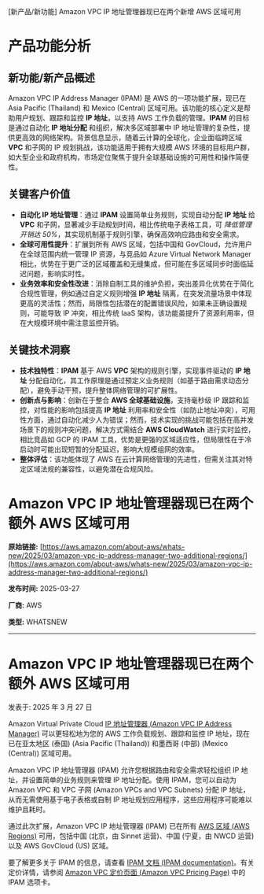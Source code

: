 
<!-- AI_TASK_START: AI标题翻译 -->
[新产品/新功能] Amazon VPC IP 地址管理器现已在两个新增 AWS 区域可用

<!-- AI_TASK_END: AI标题翻译 -->


<!-- AI_TASK_START: AI竞争分析 -->
# 产品功能分析

## 新功能/新产品概述  
Amazon VPC IP Address Manager (IPAM) 是 AWS 的一项功能扩展，现已在 Asia Pacific (Thailand) 和 Mexico (Central) 区域可用。该功能的核心定义是帮助用户规划、跟踪和监控 **IP 地址**，以支持 AWS 工作负载的管理。**IPAM** 的目标是通过自动化 **IP 地址分配** 和组织，解决多区域部署中 IP 地址管理的复杂性，提供更高效的网络架构。背景信息显示，随着云计算的全球化，企业面临跨区域 **VPC** 和子网的 IP 规划挑战，该功能适用于拥有大规模 AWS 环境的目标用户群，如大型企业和政府机构，市场定位聚焦于提升全球基础设施的可用性和操作简便性。

## 关键客户价值  
- **自动化 IP 地址管理**：通过 **IPAM** 设置简单业务规则，实现自动分配 **IP 地址** 给 **VPC** 和子网，显著减少手动规划时间，相比传统电子表格工具，可 _降低管理开销达 50%_，其实现机制基于规则引擎，确保高效响应路由和安全需求。  
- **全球可用性提升**：扩展到所有 AWS 区域，包括中国和 GovCloud，允许用户在全球范围内统一管理 IP 资源，与竞品如 Azure Virtual Network Manager 相比，优势在于更广泛的区域覆盖和无缝集成，但可能在多区域同步时面临延迟问题，影响实时性。  
- **业务效率和安全性改进**：消除自制工具的维护负担，突出差异化优势在于简化合规性管理，例如通过自定义规则增强 **IP 地址** 隔离，在突发流量场景中体现更高的灵活性；然而，局限性包括潜在的配置错误风险，如果未正确设置规则，可能导致 IP 冲突，相比传统 IaaS 架构，该功能虽提升了资源利用率，但在大规模环境中需注意监控开销。

## 关键技术洞察  
- **技术独特性**：**IPAM** 基于 AWS **VPC** 架构的规则引擎，实现事件驱动的 **IP 地址** 分配自动化，其工作原理是通过预定义业务规则（如基于路由需求动态分配），避免手动干预，提升整体网络管理的可扩展性。  
- **创新点与影响**：创新在于整合 **AWS 全球基础设施**，支持毫秒级 IP 跟踪和监控，对性能的影响包括提高 **IP 地址** 利用率和安全性（如防止地址冲突），可用性方面，通过自动化减少人为错误；然而，技术实现的挑战可能包括在高并发场景下的规则冲突问题，解决方式需结合 **AWS CloudWatch** 进行实时监控，相比竞品如 GCP 的 IPAM 工具，优势是更强的区域适应性，但局限性在于冷启动时可能出现短暂的分配延迟，影响大规模组网的效率。  
- **整体评估**：该功能体现了 AWS 在云计算网络管理的先进性，但需关注其对特定区域法规的兼容性，以避免潜在合规风险。

<!-- AI_TASK_END: AI竞争分析 -->


<!-- AI_TASK_START: AI全文翻译 -->
# Amazon VPC IP 地址管理器现已在两个额外 AWS 区域可用

**原始链接:** [https://aws.amazon.com/about-aws/whats-new/2025/03/amazon-vpc-ip-address-manager-two-additional-regions/](https://aws.amazon.com/about-aws/whats-new/2025/03/amazon-vpc-ip-address-manager-two-additional-regions/)

**发布时间:** 2025-03-27

**厂商:** AWS

**类型:** WHATSNEW

---
# Amazon VPC IP 地址管理器现已在两个额外 AWS 区域可用

发表于: 2025 年 3 月 27 日  

Amazon Virtual Private Cloud [IP 地址管理器 (Amazon VPC IP Address Manager)](https://docs.aws.amazon.com/vpc/latest/ipam/what-it-is-ipam.html) 可以更轻松地为您的 AWS 工作负载规划、跟踪和监控 IP 地址，现在已在亚太地区 (泰国) (Asia Pacific (Thailand)) 和墨西哥 (中部) (Mexico (Central)) 区域可用。  
  
Amazon VPC IP 地址管理器 (IPAM) 允许您根据路由和安全需求轻松组织 IP 地址，并设置简单的业务规则来管理 IP 地址分配。使用 IPAM，您可以自动为 Amazon VPC 和 VPC 子网 (Amazon VPCs and VPC Subnets) 分配 IP 地址，从而无需使用基于电子表格或自制 IP 地址规划应用程序，这些应用程序可能难以维护且耗时。  
  
通过此次扩展，Amazon VPC IP 地址管理器 (IPAM) 已在所有 [AWS 区域 (AWS Regions)](https://aws.amazon.com/about-aws/global-infrastructure/regional-product-services/) 可用，包括中国 (北京，由 Sinnet 运营)、中国 (宁夏，由 NWCD 运营) 以及 AWS GovCloud (US) 区域。  
  
要了解更多关于 IPAM 的信息，请查看 [IPAM 文档 (IPAM documentation)](https://docs.aws.amazon.com/vpc/latest/ipam/what-it-is-ipam.html)。有关定价详情，请参阅 [Amazon VPC 定价页面 (Amazon VPC Pricing Page)](https://aws.amazon.com/vpc/pricing/) 中的 IPAM 选项卡。

<!-- AI_TASK_END: AI全文翻译 -->

